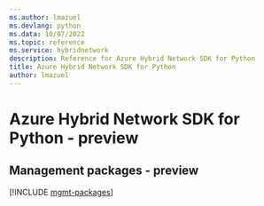 ```yaml
---
ms.author: lmazuel
ms.devlang: python
ms.data: 10/07/2022
ms.topic: reference
ms.service: hybridnetwork
description: Reference for Azure Hybrid Network SDK for Python
title: Azure Hybrid Network SDK for Python
author: lmazuel
---
```

# Azure Hybrid Network SDK for Python - preview

## Management packages - preview
[!INCLUDE [mgmt-packages](hybrid-network-mgmt-index.md)]
